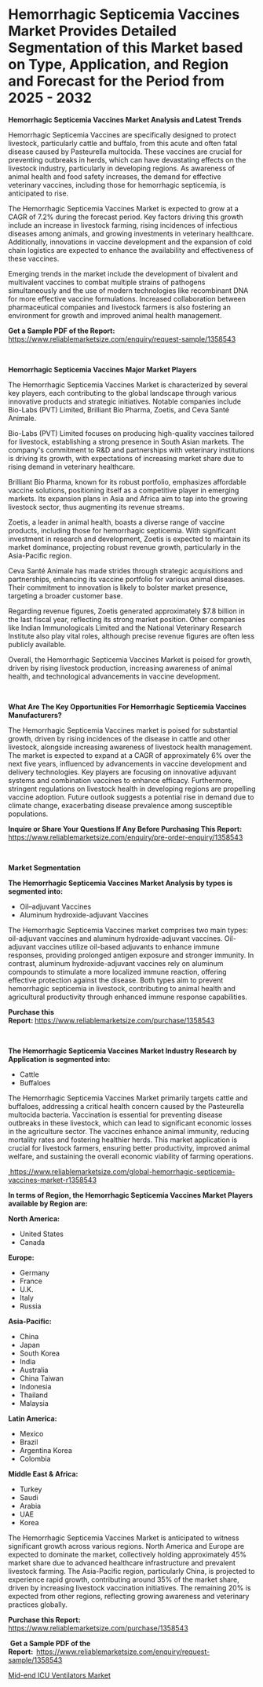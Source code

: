 <p><h1>Hemorrhagic Septicemia Vaccines Market Provides Detailed Segmentation of this Market based on Type, Application, and Region and Forecast for the Period from 2025 - 2032</h1></p><p><strong>Hemorrhagic Septicemia Vaccines Market Analysis and Latest Trends</strong></p>
<p><p>Hemorrhagic Septicemia Vaccines are specifically designed to protect livestock, particularly cattle and buffalo, from this acute and often fatal disease caused by Pasteurella multocida. These vaccines are crucial for preventing outbreaks in herds, which can have devastating effects on the livestock industry, particularly in developing regions. As awareness of animal health and food safety increases, the demand for effective veterinary vaccines, including those for hemorrhagic septicemia, is anticipated to rise.</p><p>The Hemorrhagic Septicemia Vaccines Market is expected to grow at a CAGR of 7.2% during the forecast period. Key factors driving this growth include an increase in livestock farming, rising incidences of infectious diseases among animals, and growing investments in veterinary healthcare. Additionally, innovations in vaccine development and the expansion of cold chain logistics are expected to enhance the availability and effectiveness of these vaccines.</p><p>Emerging trends in the market include the development of bivalent and multivalent vaccines to combat multiple strains of pathogens simultaneously and the use of modern technologies like recombinant DNA for more effective vaccine formulations. Increased collaboration between pharmaceutical companies and livestock farmers is also fostering an environment for growth and improved animal health management.</p></p>
<p><strong>Get a Sample PDF of the Report:&nbsp;</strong> <a href="https://www.reliablemarketsize.com/enquiry/request-sample/1358543?utm_campaign=1197&utm_medium=2&utm_source=Github&utm_content=ia&utm_term=22032025&utm_id=hemorrhagic-septicemia-vaccines">https://www.reliablemarketsize.com/enquiry/request-sample/1358543</a></p>
<p>&nbsp;</p>
<p><strong>Hemorrhagic Septicemia Vaccines Major Market Players</strong></p>
<p><p>The Hemorrhagic Septicemia Vaccines Market is characterized by several key players, each contributing to the global landscape through various innovative products and strategic initiatives. Notable companies include Bio-Labs (PVT) Limited, Brilliant Bio Pharma, Zoetis, and Ceva Santé Animale.</p><p>Bio-Labs (PVT) Limited focuses on producing high-quality vaccines tailored for livestock, establishing a strong presence in South Asian markets. The company's commitment to R&D and partnerships with veterinary institutions is driving its growth, with expectations of increasing market share due to rising demand in veterinary healthcare.</p><p>Brilliant Bio Pharma, known for its robust portfolio, emphasizes affordable vaccine solutions, positioning itself as a competitive player in emerging markets. Its expansion plans in Asia and Africa aim to tap into the growing livestock sector, thus augmenting its revenue streams.</p><p>Zoetis, a leader in animal health, boasts a diverse range of vaccine products, including those for hemorrhagic septicemia. With significant investment in research and development, Zoetis is expected to maintain its market dominance, projecting robust revenue growth, particularly in the Asia-Pacific region.</p><p>Ceva Santé Animale has made strides through strategic acquisitions and partnerships, enhancing its vaccine portfolio for various animal diseases. Their commitment to innovation is likely to bolster market presence, targeting a broader customer base.</p><p>Regarding revenue figures, Zoetis generated approximately $7.8 billion in the last fiscal year, reflecting its strong market position. Other companies like Indian Immunologicals Limited and the National Veterinary Research Institute also play vital roles, although precise revenue figures are often less publicly available.</p><p>Overall, the Hemorrhagic Septicemia Vaccines Market is poised for growth, driven by rising livestock production, increasing awareness of animal health, and technological advancements in vaccine development.</p></p>
<p>&nbsp;</p>
<p><strong>What Are The Key Opportunities For Hemorrhagic Septicemia Vaccines Manufacturers?</strong></p>
<p><p>The Hemorrhagic Septicemia Vaccines market is poised for substantial growth, driven by rising incidences of the disease in cattle and other livestock, alongside increasing awareness of livestock health management. The market is expected to expand at a CAGR of approximately 6% over the next five years, influenced by advancements in vaccine development and delivery technologies. Key players are focusing on innovative adjuvant systems and combination vaccines to enhance efficacy. Furthermore, stringent regulations on livestock health in developing regions are propelling vaccine adoption. Future outlook suggests a potential rise in demand due to climate change, exacerbating disease prevalence among susceptible populations.</p></p>
<p><strong>Inquire or Share Your Questions If Any Before Purchasing This Report:</strong> <a href="https://www.reliablemarketsize.com/enquiry/pre-order-enquiry/1358543?utm_campaign=1197&utm_medium=2&utm_source=Github&utm_content=ia&utm_term=22032025&utm_id=hemorrhagic-septicemia-vaccines">https://www.reliablemarketsize.com/enquiry/pre-order-enquiry/1358543</a></p>
<p>&nbsp;</p>
<p><strong>Market Segmentation</strong></p>
<p><strong>The Hemorrhagic Septicemia Vaccines Market Analysis by types is segmented into:</strong></p>
<p><ul><li>Oil–adjuvant Vaccines</li><li>Aluminum hydroxide-adjuvant Vaccines</li></ul></p>
<p><p>The Hemorrhagic Septicemia Vaccines market comprises two main types: oil-adjuvant vaccines and aluminum hydroxide-adjuvant vaccines. Oil-adjuvant vaccines utilize oil-based adjuvants to enhance immune responses, providing prolonged antigen exposure and stronger immunity. In contrast, aluminum hydroxide-adjuvant vaccines rely on aluminum compounds to stimulate a more localized immune reaction, offering effective protection against the disease. Both types aim to prevent hemorrhagic septicemia in livestock, contributing to animal health and agricultural productivity through enhanced immune response capabilities.</p></p>
<p><strong>Purchase this Report:&nbsp;</strong><a href="https://www.reliablemarketsize.com/purchase/1358543?utm_campaign=1197&utm_medium=2&utm_source=Github&utm_content=ia&utm_term=22032025&utm_id=hemorrhagic-septicemia-vaccines">https://www.reliablemarketsize.com/purchase/1358543</a></p>
<p>&nbsp;</p>
<p><strong>The Hemorrhagic Septicemia Vaccines Market Industry Research by Application is segmented into:</strong></p>
<p><ul><li>Cattle</li><li>Buffaloes</li></ul></p>
<p><p>The Hemorrhagic Septicemia Vaccines Market primarily targets cattle and buffaloes, addressing a critical health concern caused by the Pasteurella multocida bacteria. Vaccination is essential for preventing disease outbreaks in these livestock, which can lead to significant economic losses in the agriculture sector. The vaccines enhance animal immunity, reducing mortality rates and fostering healthier herds. This market application is crucial for livestock farmers, ensuring better productivity, improved animal welfare, and sustaining the overall economic viability of farming operations.</p></p>
<p><a href="https://www.reliablemarketsize.com/global-hemorrhagic-septicemia-vaccines-market-r1358543?utm_campaign=1197&utm_medium=2&utm_source=Github&utm_content=ia&utm_term=22032025&utm_id=hemorrhagic-septicemia-vaccines">&nbsp;https://www.reliablemarketsize.com/global-hemorrhagic-septicemia-vaccines-market-r1358543</a></p>
<p><strong>In terms of Region, the Hemorrhagic Septicemia Vaccines Market Players available by Region are:</strong></p>
<p>
    <p> <strong> North America: </strong>
        <ul>
            <li>United States</li>
            <li>Canada</li>
        </ul>
        </p> 
    <p> <strong> Europe: </strong>
        <ul>
            <li>Germany</li>
            <li>France</li>
            <li>U.K.</li>
            <li>Italy</li>
            <li>Russia</li>
        </ul>
        </p> 
    <p> <strong> Asia-Pacific: </strong>
        <ul>
            <li>China</li>
            <li>Japan</li>
            <li>South Korea</li>
            <li>India</li>
            <li>Australia</li>
            <li>China Taiwan</li>
            <li>Indonesia</li>
            <li>Thailand</li>
            <li>Malaysia</li>
        </ul>
        </p> 
    <p> <strong> Latin America: </strong>
        <ul>
            <li>Mexico</li>
            <li>Brazil</li>
            <li>Argentina Korea</li>
            <li>Colombia</li>
        </ul>
        </p> 
    <p> <strong> Middle East & Africa: </strong>
        <ul>
            <li>Turkey</li>
            <li>Saudi</li>
            <li>Arabia</li>
            <li>UAE</li>
            <li>Korea</li>
        </ul>
    </p>
    </p>
<p><p>The Hemorrhagic Septicemia Vaccines Market is anticipated to witness significant growth across various regions. North America and Europe are expected to dominate the market, collectively holding approximately 45% market share due to advanced healthcare infrastructure and prevalent livestock farming. The Asia-Pacific region, particularly China, is projected to experience rapid growth, contributing around 35% of the market share, driven by increasing livestock vaccination initiatives. The remaining 20% is expected from other regions, reflecting growing awareness and veterinary practices globally.</p></p>
<p><strong>Purchase this Report: </strong><a href="https://www.reliablemarketsize.com/purchase/1358543?utm_campaign=1197&utm_medium=2&utm_source=Github&utm_content=ia&utm_term=22032025&utm_id=hemorrhagic-septicemia-vaccines">https://www.reliablemarketsize.com/purchase/1358543</a></p>
<p>&nbsp;<strong>Get a Sample PDF of the Report:&nbsp;&nbsp;</strong><a href="https://www.reliablemarketsize.com/enquiry/request-sample/1358543?utm_campaign=1197&utm_medium=2&utm_source=Github&utm_content=ia&utm_term=22032025&utm_id=hemorrhagic-septicemia-vaccines">https://www.reliablemarketsize.com/enquiry/request-sample/1358543</a></p>
<p><strong></strong></p>
<p><p><a href="https://github.com/prosalinda88/Market-Research-Report-List-7/blob/main/mid-end-icu-ventilators-market.md?utm_campaign=1197&utm_medium=2&utm_source=Github&utm_content=ia&utm_term=22032025&utm_id=hemorrhagic-septicemia-vaccines">Mid-end ICU Ventilators Market</a></p></p>